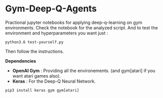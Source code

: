 # Gym-Deep-Q-Agents
Practional jupyter notebooks for applying deep-q-learning on gym environments.
Check the notebook for the analyzed script.
And to test the environment and hyperparameters you want just :
```
python3.6 test-yourself.py
```
Then follow the instructions.

**Dependencies** 

* **OpenAI Gym** : Providing all the environements. (and gym[atari] if you want atari games also).
* **Keras** : For the Deep-Q Neural Network.

```
pip3 install keras gym gym[atari]
```
